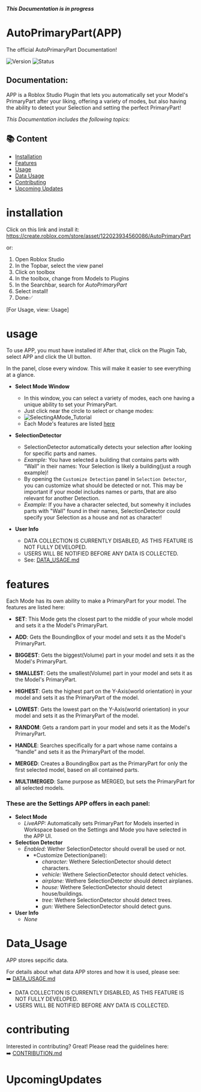 ***This Documentation is in progress***

# AutoPrimaryPart(APP)
The official AutoPrimaryPart Documentation!

![Version](https://img.shields.io/badge/version-0.1.0--beta-blue)
![Status](https://img.shields.io/badge/status-Public-orange)

## Documentation: 
APP is a Roblox Studio Plugin that lets you automatically set your Model's PrimaryPart after your liking, offering a variety of modes, but also having the ability to detect your Selection and setting the perfect PrimaryPart!

*This Documentation includes the following topics:*

## 📚 Content
- [Installation](#installation)
- [Features](#features)
- [Usage](#usage)
- [Data Usage](#Data_Usage)
- [Contributing](#contributing)
- [Upcoming Updates](#UpcomingUpdates)


# installation
Click on this link and install it: https://create.roblox.com/store/asset/122023934560086/AutoPrimaryPart

 or:
1. Open Roblox Studio
2. In the Topbar, select the view panel
3. Click on toolbox
4. In the toolbox, change from Models to Plugins
5. In the Searchbar, search for *AutoPrimaryPart*
6. Select install!
7. Done✅
   
[For Usage, view: Usage]


# usage
To use APP, you must have installed it!
After that, click on the Plugin Tab, select APP and click the UI button.

In the panel, close every window. This will make it easier to see everything at a glance.

   - **Select Mode Window**
     
        - In this window, you can select a variety of modes, each one having a unique ability to set your PrimaryPart.
        - Just click near the circle to select or change modes:
        - ![SelectingAMode_Tutorial](https://github.com/user-attachments/assets/8f5b5f63-606a-4abd-9821-61d6b998f957)
        - Each Mode's features are listed [here](#features)
          
   - **SelectionDetector**
        - SelectionDetector automatically detects your selection after looking for specific parts and names.
        - *Example:* You have selected a building that contains parts with “Wall” in their names: Your Selection is likely a building(just a rough example)!
        - By opening the `Customize Detection` panel in `Selection Detector`, you can customize what should be detected or not. This may be important if your model includes names or parts, that are also relevant for another Detection.
        -  *Example:* If you have a character selected, but somewhy it includes parts with "Wall" found in their names, SelectionDetector could specify your Selection as a house and not as character!

   - **User Info**
     - DATA COLLECTION IS CURRENTLY DISABLED, AS THIS FEATURE IS NOT FULLY DEVELOPED.
     - USERS WILL BE NOTIFIED BEFORE ANY DATA IS COLLECTED.
     - See: [DATA_USAGE.md](./DATA_USAGE.md)
# features
Each Mode has its own ability to make a PrimaryPart for your model. The features are listed here: 

- **SET**:
This Mode gets the closest part to the middle of your whole model and sets it a the Model's PrimaryPart.

- **ADD**:
Gets the BoundingBox of your model and sets it as the Model's PrimaryPart.

- **BIGGEST**:
Gets the biggest(Volume) part in your model and sets it as the Model's PrimaryPart.

- **SMALLEST**:
Gets the smallest(Volume) part in your model and sets it as the Model's PrimaryPart.

- **HIGHEST**:
Gets the highest part on the Y-Axis(world orientation) in your model and sets it as the PrimaryPart of the model.

- **LOWEST**:
Gets the lowest part on the Y-Axis(world orientation) in your model and sets it as the PrimaryPart of the model.

- **RANDOM**:
Gets a random part in your model and sets it as the Model's PrimaryPart.

- **HANDLE**:
Searches specifically for a part whose name contains a “handle” and sets it as the PrimaryPart of the model.

- **MERGED**:
Creates a BoundingBox part as the PrimaryPart for only the first selected model, based on all contained parts.

- **MULTIMERGED**:
Same purpose as MERGED, but sets the PrimaryPart for all selected models.


### These are the Settings APP offers in each panel:
- **Select Mode**
     - *LiveAPP:* Automatically sets PrimaryPart for Models inserted in Workspace based on the Settings and Mode you have selected in the APP UI.
- **Selection Detector**
     - *Enabled:* Wether SelectionDetector should overall be used or not.
          - *Customize Detection(panel):
             - *character:* Wethere SelectionDetector should detect characters.
             - *vehicle:* Wethere SelectionDetector should detect vehicles.
             - *airplane:* Wethere SelectionDetector should detect airplanes.
             - *house:* Wethere SelectionDetector should detect house/buildings.
             - *tree:* Wethere SelectionDetector should detect trees.
             - *gun:* Wethere SelectionDetector should detect guns.
- **User Info**
     - *None*

# Data_Usage
APP stores sepcific data.

For details about what data APP stores and how it is used, please see:  
➡️ [DATA_USAGE.md](./DATA_USAGE.md)

- DATA COLLECTION IS CURRENTLY DISABLED, AS THIS FEATURE IS NOT FULLY DEVELOPED.
- USERS WILL BE NOTIFIED BEFORE ANY DATA IS COLLECTED.


# contributing
Interested in contributing? Great! Please read the guidelines here:  
➡️ [CONTRIBUTION.md](./CONTRIBUTION.md)


# UpcomingUpdates


